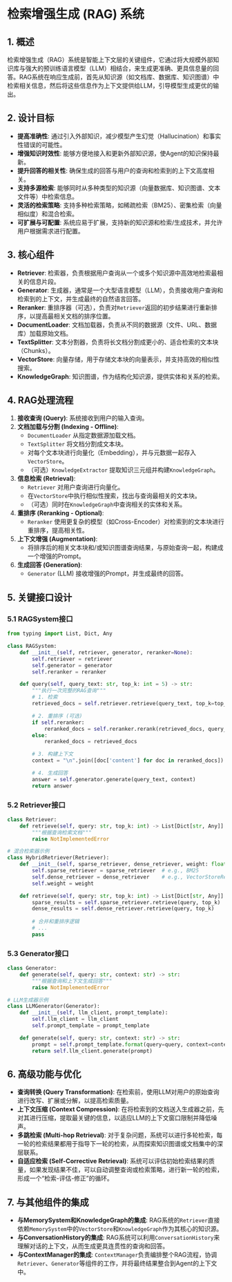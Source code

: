 # 检索增强生成 (RAG) 系统

## 1. 概述

检索增强生成（RAG）系统是智能上下文层的关键组件，它通过将大规模外部知识库与强大的预训练语言模型（LLM）相结合，来生成更准确、更具信息量的回答。RAG系统在响应生成前，首先从知识源（如文档库、数据库、知识图谱）中检索相关信息，然后将这些信息作为上下文提供给LLM，引导模型生成更优的输出。

## 2. 设计目标

*   **提高准确性**: 通过引入外部知识，减少模型产生幻觉（Hallucination）和事实性错误的可能性。
*   **增强知识时效性**: 能够方便地接入和更新外部知识源，使Agent的知识保持最新。
*   **提升回答的相关性**: 确保生成的回答与用户的查询和检索到的上下文高度相关。
*   **支持多源检索**: 能够同时从多种类型的知识源（向量数据库、知识图谱、文本文件等）中检索信息。
*   **灵活的检索策略**: 支持多种检索策略，如稀疏检索（BM25）、密集检索（向量相似度）和混合检索。
*   **可扩展与可配置**: 系统应易于扩展，支持新的知识源和检索/生成技术，并允许用户根据需求进行配置。

## 3. 核心组件

*   **Retriever**: 检索器，负责根据用户查询从一个或多个知识源中高效地检索最相关的信息片段。
*   **Generator**: 生成器，通常是一个大型语言模型（LLM），负责接收用户查询和检索到的上下文，并生成最终的自然语言回答。
*   **Reranker**: 重排序器（可选），负责对`Retriever`返回的初步结果进行重新排序，以提高最相关文档的排序位置。
*   **DocumentLoader**: 文档加载器，负责从不同的数据源（文件、URL、数据库）加载原始文档。
*   **TextSplitter**: 文本分割器，负责将长文档分割成更小的、适合检索的文本块（Chunks）。
*   **VectorStore**: 向量存储，用于存储文本块的向量表示，并支持高效的相似性搜索。
*   **KnowledgeGraph**: 知识图谱，作为结构化知识源，提供实体和关系的检索。

## 4. RAG处理流程

1.  **接收查询 (Query)**: 系统接收到用户的输入查询。
2.  **文档加载与分割 (Indexing - Offline)**: 
    *   `DocumentLoader` 从指定数据源加载文档。
    *   `TextSplitter` 将文档分割成文本块。
    *   对每个文本块进行向量化（Embedding），并与元数据一起存入`VectorStore`。
    *   （可选）`KnowledgeExtractor` 提取知识三元组并构建`KnowledgeGraph`。
3.  **信息检索 (Retrieval)**: 
    *   `Retriever` 对用户查询进行向量化。
    *   在`VectorStore`中执行相似性搜索，找出与查询最相关的文本块。
    *   （可选）同时在`KnowledgeGraph`中查询相关的实体和关系。
4.  **重排序 (Reranking - Optional)**: 
    *   `Reranker` 使用更复杂的模型（如Cross-Encoder）对检索到的文本块进行重排序，提高相关性。
5.  **上下文增强 (Augmentation)**: 
    *   将排序后的相关文本块和/或知识图谱查询结果，与原始查询一起，构建成一个增强的Prompt。
6.  **生成回答 (Generation)**: 
    *   `Generator` (LLM) 接收增强的Prompt，并生成最终的回答。

## 5. 关键接口设计

### 5.1 RAGSystem接口

```python
from typing import List, Dict, Any

class RAGSystem:
    def __init__(self, retriever, generator, reranker=None):
        self.retriever = retriever
        self.generator = generator
        self.reranker = reranker

    def query(self, query_text: str, top_k: int = 5) -> str:
        """执行一次完整的RAG查询"""
        # 1. 检索
        retrieved_docs = self.retriever.retrieve(query_text, top_k=top_k)

        # 2. 重排序 (可选)
        if self.reranker:
            reranked_docs = self.reranker.rerank(retrieved_docs, query_text)
        else:
            reranked_docs = retrieved_docs

        # 3. 构建上下文
        context = "\n".join([doc['content'] for doc in reranked_docs])

        # 4. 生成回答
        answer = self.generator.generate(query_text, context)
        return answer
```

### 5.2 Retriever接口

```python
class Retriever:
    def retrieve(self, query: str, top_k: int) -> List[Dict[str, Any]]:
        """根据查询检索文档"""
        raise NotImplementedError

# 混合检索器示例
class HybridRetriever(Retriever):
    def __init__(self, sparse_retriever, dense_retriever, weight: float = 0.5):
        self.sparse_retriever = sparse_retriever  # e.g., BM25
        self.dense_retriever = dense_retriever    # e.g., VectorStoreRetriever
        self.weight = weight

    def retrieve(self, query: str, top_k: int) -> List[Dict[str, Any]]:
        sparse_results = self.sparse_retriever.retrieve(query, top_k)
        dense_results = self.dense_retriever.retrieve(query, top_k)
        
        # 合并和重排序逻辑
        # ...
        pass
```

### 5.3 Generator接口

```python
class Generator:
    def generate(self, query: str, context: str) -> str:
        """根据查询和上下文生成回答"""
        raise NotImplementedError

# LLM生成器示例
class LLMGenerator(Generator):
    def __init__(self, llm_client, prompt_template):
        self.llm_client = llm_client
        self.prompt_template = prompt_template

    def generate(self, query: str, context: str) -> str:
        prompt = self.prompt_template.format(query=query, context=context)
        return self.llm_client.generate(prompt)
```

## 6. 高级功能与优化

*   **查询转换 (Query Transformation)**: 在检索前，使用LLM对用户的原始查询进行改写、扩展或分解，以提高检索质量。
*   **上下文压缩 (Context Compression)**: 在将检索到的文档送入生成器之前，先对其进行压缩，提取最关键的信息，以适应LLM的上下文窗口限制并降低噪声。
*   **多跳检索 (Multi-hop Retrieval)**: 对于复杂问题，系统可以进行多轮检索，每一轮的检索结果都用于指导下一轮的检索，从而探索知识图谱或文档集中的深层联系。
*   **自适应检索 (Self-Corrective Retrieval)**: 系统可以评估初始检索结果的质量，如果发现结果不佳，可以自动调整查询或检索策略，进行新一轮的检索，形成一个“检索-评估-修正”的循环。

## 7. 与其他组件的集成

*   **与MemorySystem和KnowledgeGraph的集成**: RAG系统的`Retriever`直接依赖`MemorySystem`中的`VectorStore`和`KnowledgeGraph`作为其核心的知识源。
*   **与ConversationHistory的集成**: RAG系统可以利用`ConversationHistory`来理解对话的上下文，从而生成更具连贯性的查询和回答。
*   **与ContextManager的集成**: `ContextManager`负责编排整个RAG流程，协调`Retriever`、`Generator`等组件的工作，并将最终结果整合到Agent的上下文中。